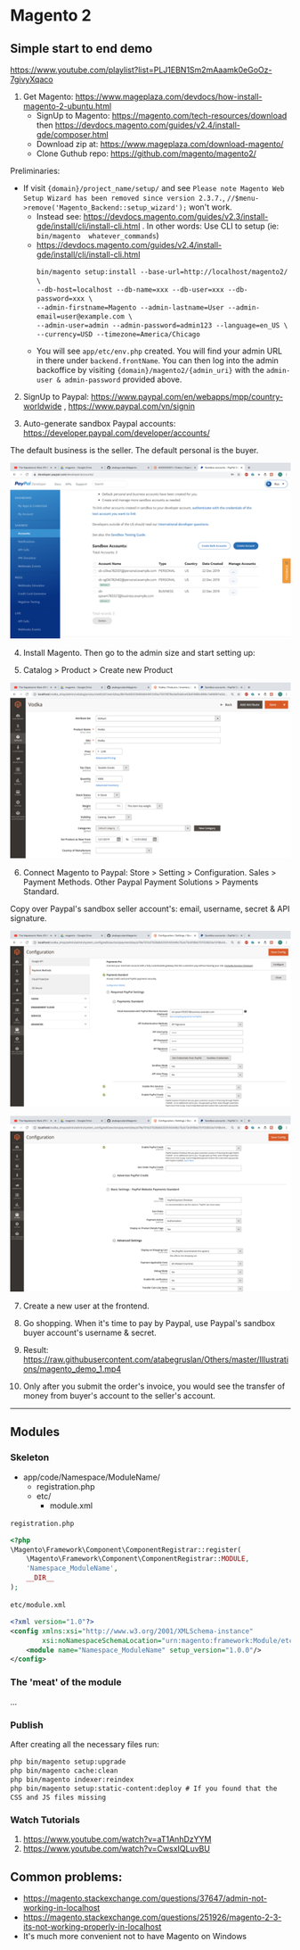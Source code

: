 # Magento 2

## Simple start to end demo

https://www.youtube.com/playlist?list=PLJ1EBN1Sm2mAaamk0eGoOz-7givyXqaco

1. Get Magento: https://www.mageplaza.com/devdocs/how-install-magento-2-ubuntu.html
    - SignUp to Magento: https://magento.com/tech-resources/download then https://devdocs.magento.com/guides/v2.4/install-gde/composer.html
    - Download zip at: https://www.mageplaza.com/download-magento/
    - Clone Guthub repo: https://github.com/magento/magento2/

Preliminaries:
- If visit `{domain}/project_name/setup/` and see `Please note Magento Web Setup Wizard has been removed since version 2.3.7.`, `//$menu->remove('Magento_Backend::setup_wizard');` won't work. 
    - Instead see: https://devdocs.magento.com/guides/v2.3/install-gde/install/cli/install-cli.html . In other words: Use CLI to setup (ie: `bin/magento  whatever_commands`)
    - https://devdocs.magento.com/guides/v2.4/install-gde/install/cli/install-cli.html
        ```
        bin/magento setup:install --base-url=http://localhost/magento2/ \
        --db-host=localhost --db-name=xxx --db-user=xxx --db-password=xxx \
        --admin-firstname=Magento --admin-lastname=User --admin-email=user@example.com \
        --admin-user=admin --admin-password=admin123 --language=en_US \
        --currency=USD --timezone=America/Chicago
        ```
    - You will see `app/etc/env.php` created. You will find your admin URL in there under `backend.frontName`. You can then log into the admin backoffice by visiting `{domain}/magento2/{admin_uri}` with the `admin-user & admin-password` provided above.

2. SignUp to Paypal: https://www.paypal.com/en/webapps/mpp/country-worldwide , https://www.paypal.com/vn/signin

3. Auto-generate sandbox Paypal accounts: https://developer.paypal.com/developer/accounts/ 

The default business is the seller. The default personal is the buyer.

![](https://raw.githubusercontent.com/atabegruslan/Magento/v2/Illustrations/paypal.png)

4. Install Magento. Then go to the admin size and start setting up:

5. Catalog > Product > Create new Product

![](https://raw.githubusercontent.com/atabegruslan/Magento/v2/Illustrations/product.png)

6. Connect Magento to Paypal: Store > Setting > Configuration. Sales > Payment Methods. Other Paypal Payment Solutions > Payments Standard.

Copy over Paypal's sandbox seller account's: email, username, secret & API signature.

![](https://raw.githubusercontent.com/atabegruslan/Magento/v2/Illustrations/paypal_setup_1.png)

![](https://raw.githubusercontent.com/atabegruslan/Magento/v2/Illustrations/paypal_setup_2.png)

7. Create a new user at the frontend.

8. Go shopping. When it's time to pay by Paypal, use Paypal's sandbox buyer account's username & secret.

9. Result: https://raw.githubusercontent.com/atabegruslan/Others/master/Illustrations/magento_demo_1.mp4

10. Only after you submit the order's invoice, you would see the transfer of money from buyer's account to the seller's account.

---

## Modules

### Skeleton

- app/code/Namespace/ModuleName/
    - registration.php
    - etc/
        - module.xml

`registration.php`
```php
<?php
\Magento\Framework\Component\ComponentRegistrar::register(
    \Magento\Framework\Component\ComponentRegistrar::MODULE,
    'Namespace_ModuleName',
    __DIR__
);
```

`etc/module.xml`
```xml
<?xml version="1.0"?>
<config xmlns:xsi="http://www.w3.org/2001/XMLSchema-instance"
        xsi:noNamespaceSchemaLocation="urn:magento:framework:Module/etc/module.xsd">
    <module name="Namespace_ModuleName" setup_version="1.0.0"/>
</config>
```

### The 'meat' of the module

...

### Publish

After creating all the necessary files run:  
```
php bin/magento setup:upgrade
php bin/magento cache:clean
php bin/magento indexer:reindex
php bin/magento setup:static-content:deploy # If you found that the CSS and JS files missing
```

### Watch Tutorials

1. https://www.youtube.com/watch?v=aT1AnhDzYYM
2. https://www.youtube.com/watch?v=CwsxIQLuvBU

## Common problems:

- https://magento.stackexchange.com/questions/37647/admin-not-working-in-localhost
- https://magento.stackexchange.com/questions/251926/magento-2-3-its-not-working-properly-in-localhost
- It's much more convenient not to have Magento on Windows
